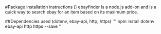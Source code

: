 #Package installation instructions ()
ebayfinder is a node.js add-on and is a quick way to search ebay for an item based on its maximum price.<br />

##Dependencies used (dotenv, ebay-api, http, https)
'''
npm install dotenv ebay-api http https --save
'''

